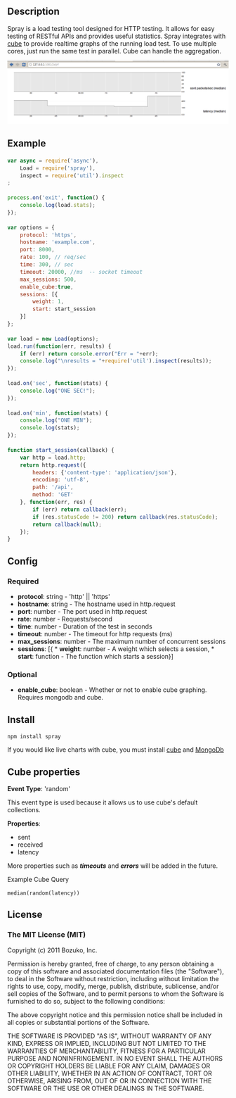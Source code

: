 ## Description
Spray is a load testing tool designed for HTTP testing. It allows for easy testing of RESTful APIs and provides useful statistics. Spray integrates with [cube](https://github.com/square/cube) to provide realtime graphs of the running load test. To use multiple cores, just run the same test in parallel. Cube can handle the aggregation.

![graph](https://github.com/bozuko/spray/raw/master/img/cube.png)

## Example

```javascript
var async = require('async'),
    Load = require('spray'),
    inspect = require('util').inspect
;

process.on('exit', function() {
    console.log(load.stats);
});

var options = {
    protocol: 'https',
    hostname: 'example.com',
    port: 8000,
    rate: 100, // req/sec
    time: 300, // sec
    timeout: 20000, //ms  -- socket timeout
    max_sessions: 500,
    enable_cube:true,
    sessions: [{
        weight: 1,
        start: start_session
    }]
};

var load = new Load(options);
load.run(function(err, results) {
    if (err) return console.error("Err = "+err);
    console.log("\nresults = "+require('util').inspect(results));
});

load.on('sec', function(stats) {
    console.log("ONE SEC!");
});

load.on('min', function(stats) {
    console.log("ONE MIN");
    console.log(stats);
});

function start_session(callback) {
    var http = load.http;
    return http.request({
        headers: {'content-type': 'application/json'},
        encoding: 'utf-8',
        path: '/api',
        method: 'GET'
    }, function(err, res) {
        if (err) return callback(err);
        if (res.statusCode != 200) return callback(res.statusCode);
        return callback(null);
    });
}
```

## Config

### Required
   
   * **protocol**: string - 'http' || 'https'
   * **hostname**: string - The hostname used in http.request
   * **port**: number - The port used in http.request
   * **rate**: number - Requests/second
   * **time**: number - Duration of the test in seconds
   * **timeout**: number - The timeout for http requests (ms)
   * **max_sessions**: number - The maximum number of concurrent sessions
   * **sessions**: [{
    * **weight**: number - A weight which selects a session,
    * **start**: function - The function which starts a session}]

### Optional
   * **enable_cube**: boolean - Whether or not to enable cube graphing. Requires mongodb and cube.
                            
## Install

    npm install spray

If you would like live charts with cube, you must install [cube](https://github.com/square/cube/wiki) and [MongoDb](http://www.mongodb.org/display/DOCS/Quickstart)

## Cube properties

**Event Type**: 'random'

This event type is used because it allows us to use cube's default collections.
 
**Properties**: 
 
  * sent
  * received
  * latency
  
More properties such as ***timeouts*** and ***errors*** will be added in the future.
                                                     
Example Cube Query

    median(random(latency))
    
## License

### The MIT License (MIT)

Copyright (c) 2011 Bozuko, Inc.

Permission is hereby granted, free of charge, to any person obtaining a copy of this software and associated documentation files (the "Software"), to deal in the Software without restriction, including without limitation the rights to use, copy, modify, merge, publish, distribute, sublicense, and/or sell copies of the Software, and to permit persons to whom the Software is furnished to do so, subject to the following conditions:

The above copyright notice and this permission notice shall be included in all copies or substantial portions of the Software.

THE SOFTWARE IS PROVIDED "AS IS", WITHOUT WARRANTY OF ANY KIND, EXPRESS OR IMPLIED, INCLUDING BUT NOT LIMITED TO THE WARRANTIES OF MERCHANTABILITY, FITNESS FOR A PARTICULAR PURPOSE AND NONINFRINGEMENT. IN NO EVENT SHALL THE AUTHORS OR COPYRIGHT HOLDERS BE LIABLE FOR ANY CLAIM, DAMAGES OR OTHER LIABILITY, WHETHER IN AN ACTION OF CONTRACT, TORT OR OTHERWISE, ARISING FROM, OUT OF OR IN CONNECTION WITH THE SOFTWARE OR THE USE OR OTHER DEALINGS IN THE SOFTWARE.